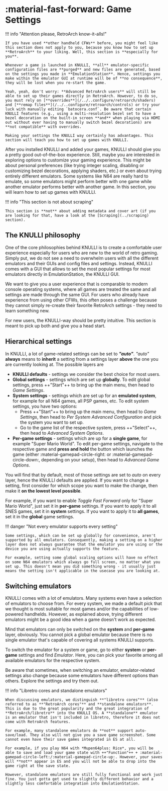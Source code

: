 # :material-fast-forward: Game Settings

!!! info "Attention please, RetroArch know-it-alls!"

    If you have used **other handheld CFWs** before, you might feel like this section does not apply to you, because you know how to set up **RetroArch** to your liking. Well, this section is **especially for you**.

    Whenever a game is launched in KNULLI, **all** emulator-specific configuration files are **purged** and new files are generated, based on the settings you made in **EmulationStation**. Hence, settings you make within the emulator GUI at runtime will be of **no consequence**, they will be lost when you re-start the game.

    Yeah, yeah, don't worry: **Advanced RetroArch users** will still be able to set up their games directly in RetroArch. However, to do so, you must rely on [**overrides**](/../..configure/retroarch/shaders) and [**remap files**](/../..configure/retroarch/controls) or try your luck with manually editing `batocera.conf`. Be aware that certain KNULLI features (e.g., using a multi-resolution bezel set to have a bezel decoration on the built-in screen **and** when playing via HDMI out without ever having to manually switch bezel decorations) are **not compatible** with overrides.

    Making your settings the KNULLI way certainly has advantages. This section will teach you how to set up games with KNULLI.

After you installed KNULLI and added your games, KNULLI should give you a pretty good out-of-the-box experience. Still, maybe you are interested in exploring options to customize your gaming experience. This might be about personal preferences (like trying integer scaling, disabling or customizing bezel decorations, applying shaders, etc.) or even about trying entirely different emulators. Some systems like N64 are really hard to emulate, so some emulators might perform better with one game while another emulator performs better with another game. In this section, you will learn how to set up games with KNULLI.

!!! info "This section is not about scraping"

    This section is **not** about adding metadata and cover art (if you are looking for that, have a look at the [Scraping](../scraping) section).

## The KNULLI philosophy

One of the core philosophies behind KNULLI is to create a comfortable user experience especially for users who are new to the world of retro gaming. Simply put, we do not see a need to overwhelm users with all the different emulators and their GUIs and config files and settings. Instead, KNULLI comes with a GUI that allows to set the most popular settings for most emulators directly in EmulationStation, the KNULLI GUI.

We want to give you a user experience that is comparable to modern console operating systems, where all games are treated the same and all settings are made through the same GUI. For users who already have experience from using other CFWs, this often poses a challenge because they cannot simply re-create their favorite RetroArch settings - they need to learn something new.

For new users, the KNULLI-way should be pretty intuitive. This section is meant to pick up both and give you a head start.

## Hierarchical settings

In KNULLI, a lot of game-related settings can be set to ***"auto"***. *"auto"* **always** means to **inherit** a setting from a settings layer **above** the one you are currently looking at. The possible layers are

* **KNULLI defaults** - settings we consider the best choice for most users.
* **Global settings** - settings which are set up **globally**. To edit global settings, press ++"Start"++ to bring up the main menu, then head to *Game Settings*.
* **System settings** - settings which are set up for an **emulated system**, for example for all N64 games, all PSP games, etc. To edit system settings, you have two options:
    * Press ++"Start"++ to bring up the main menu, then head to *Game Settings*, then head to *Per System Advanced Configuration* and pick the system you want to set up.
    * Go to the game list of the respective system, press ++"Select"++, then head to *Advanced System Options*.
* **Per-game settings** - settings which are up for a **single game**, for example "Super Mario World". To edit per-game settings, navigate to the respective game and **press and hold** the button which launches the game (either :material-gamepad-circle-right: or :material-gamepad-circle-down:, depending on your setup), then head to *Advanced Game Options*.

You will find that by default, most of those settings are set to *auto* on every layer, hence the KNULLI defaults are applied. If you want to change a setting, first consider for which scope you want to make the change, then make it **on the lowest level possible**.

For example, if you want to enable *Toggle Fast Forward* only for "Super Mario World", just set it in **per-game** settings. If you want to apply it to all SNES games, set it in **system** settings. If you want to apply it to **all games**, set it in the **global** game settings.

!!! danger "Not every emulator supports every setting"

    Some settings, which can be set up globally for convenience, aren't supported by all emulators. Consequently, making a setting on a higher layer does not always guarantee that the emulator you are using or the device you are using actually supports the feature.

    For example, setting some global scaling options will have no effect on some N64 emulators which always go full screen, no matter what you set up. This doesn't mean you did something wrong - it usually just means the setting isn't applicable in the usecase you are looking at.

## Switching emulators

KNULLI comes with a lot of emulators. Many systems even have a selection of emulators to choose from. For every system, we made a default pick that we thought is most suitable for most games and/or the capabilities of low-powered handhelds. However, as explained above, trying different emulators might be a good idea when a game doesn't work as expected.

Mind that emulators can only be switched on the **system** and **per-game** layer, obviously. You cannot pick a global emulator because there is no single emulator that's capable of covering all systems KNULLI supports.

To switch the emulator for a system or game, go to either **system** or **per-game** settings and find *Emulator*. Here, you can pick your favorite among all available emulators for the respective system.

Be aware that sometimes, when switching an emulator, emulator-related settings also change because some emulators have different options than others. Explore the settings and try them out.

!!! info "Libretro cores and standalone emulators"

    When discussing emulators, we distinguish **"libretro cores"** (also referred to as **"RetroArch cores"** and **standalone emulators**. This is due to the great popularity and the great integration of **RetroArch/libretro** into the KNULLI OS. A **standalone** emulator is an emulator that isn't included in libretro, therefore it does not come with RetroArch features.

    For example, many standalone emulators do **not** support auto-save/load. They also will not give you a save game screenshot. Some cannot even have their save games integrated in ES at all.

    For example, if you play N64 with *Mupen64plus: Rice*, you will be able to save and load your game state with ++"Function"++ + :material-gamepad-circle-left:/:material-gamepad-circle-up:. However, your saves will **not** appear in ES and you will not be able to drop into the game right at the save state.

    However, standalone emulators are still fully functional and work just fine. You just gotta get used to slightly different behavior and a slightly less comfortable integration into EmulationStation.
